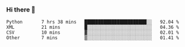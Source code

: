 ### Hi there 👋

<!--START_SECTION:waka-->
```text
Python       7 hrs 38 mins   ███████████████████████░░   92.04 % 
XML          21 mins         █░░░░░░░░░░░░░░░░░░░░░░░░   04.36 % 
CSV          10 mins         ▓░░░░░░░░░░░░░░░░░░░░░░░░   02.01 % 
Other        7 mins          ▒░░░░░░░░░░░░░░░░░░░░░░░░   01.41 % 
```
<!--END_SECTION:waka-->

<!--
**arlenxuzj/arlenxuzj** is a ✨ _special_ ✨ repository because its `README.md` (this file) appears on your GitHub profile.

Here are some ideas to get you started:

- 🔭 I’m currently working on ...
- 🌱 I’m currently learning ...
- 👯 I’m looking to collaborate on ...
- 🤔 I’m looking for help with ...
- 💬 Ask me about ...
- 📫 How to reach me: ...
- 😄 Pronouns: ...
- ⚡ Fun fact: ...
-->
